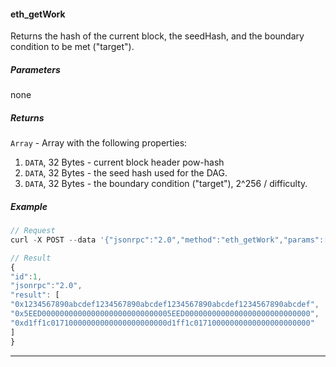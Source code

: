 
#### eth_getWork

Returns the hash of the current block, the seedHash, and the boundary condition to be met ("target").

##### Parameters
none

##### Returns

`Array` - Array with the following properties:
1. `DATA`, 32 Bytes - current block header pow-hash
2. `DATA`, 32 Bytes - the seed hash used for the DAG.
3. `DATA`, 32 Bytes - the boundary condition ("target"), 2^256 / difficulty.

##### Example
```js
// Request
curl -X POST --data '{"jsonrpc":"2.0","method":"eth_getWork","params":[],"id":73}'

// Result
{
"id":1,
"jsonrpc":"2.0",
"result": [
"0x1234567890abcdef1234567890abcdef1234567890abcdef1234567890abcdef",
"0x5EED00000000000000000000000000005EED0000000000000000000000000000",
"0xd1ff1c01710000000000000000000000d1ff1c01710000000000000000000000"
]
}
```

***
